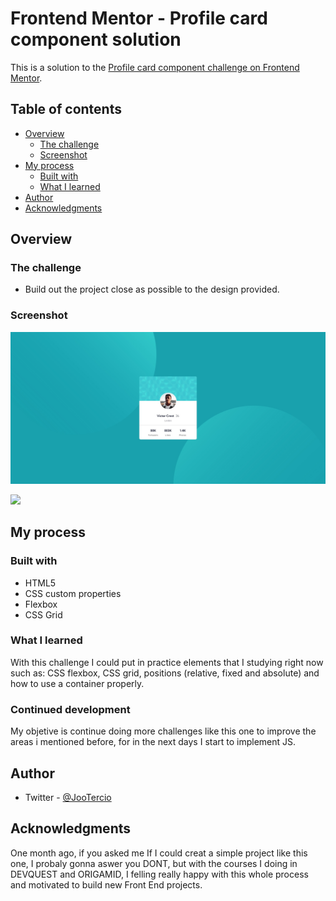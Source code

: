 # Frontend Mentor - Profile card component solution

This is a solution to the [Profile card component challenge on Frontend Mentor](https://www.frontendmentor.io/challenges/profile-card-component-cfArpWshJ).

## Table of contents

- [Overview](#overview)
  - [The challenge](#the-challenge)
  - [Screenshot](#screenshot)
- [My process](#my-process)
  - [Built with](#built-with)
  - [What I learned](#what-i-learned)
- [Author](#author)
- [Acknowledgments](#acknowledgments)

## Overview

### The challenge

- Build out the project close as possible to the design provided.

### Screenshot

![](./images/screenshot-result/desktop.jpg)


![](./images/screenshot-result/photo.jpg)

## My process

### Built with

- HTML5
- CSS custom properties
- Flexbox
- CSS Grid

### What I learned

With this challenge I could put in practice elements that I studying right now such as: CSS flexbox, CSS grid, positions (relative, fixed and absolute) and how to use a container properly.

### Continued development

My objetive is continue doing more challenges like this one to improve the areas i mentioned before, for in the next days I start to implement JS.

## Author

- Twitter - [@JooTercio](https://twitter.com/JooTercio)

## Acknowledgments

One month ago, if you asked me If I could creat a simple project like this one, I probaly gonna aswer you DONT, but with the courses I doing in DEVQUEST and ORIGAMID, I felling really happy with this whole process and motivated to build new Front End projects.
